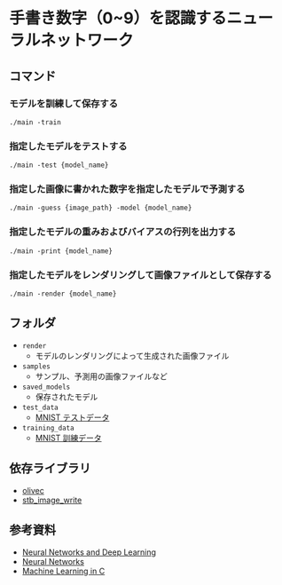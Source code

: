 # 手書き数字（0~9）を認識するニューラルネットワーク

## コマンド

### モデルを訓練して保存する

```
./main -train
```

### 指定したモデルをテストする

```
./main -test {model_name}
```

### 指定した画像に書かれた数字を指定したモデルで予測する

```
./main -guess {image_path} -model {model_name}
```

### 指定したモデルの重みおよびバイアスの行列を出力する

```
./main -print {model_name}
```

### 指定したモデルをレンダリングして画像ファイルとして保存する

```
./main -render {model_name}
```

## フォルダ

- `render`
  - モデルのレンダリングによって生成された画像ファイル
- `samples`
  - サンプル、予測用の画像ファイルなど
- `saved_models`
  - 保存されたモデル
- `test_data`
  - [MNIST テストデータ](https://yann.lecun.com/exdb/mnist/)
- `training_data`
  - [MNIST 訓練データ](https://yann.lecun.com/exdb/mnist/)

## 依存ライブラリ

- [olivec](https://github.com/tsoding/olive.c)
- [stb_image_write](https://github.com/nothings/stb/blob/master/stb_image_write.h)

## 参考資料

- [Neural Networks and Deep Learning](http://neuralnetworksanddeeplearning.com/index.html)
- [Neural Networks](https://www.youtube.com/watch?v=aircAruvnKk&list=PLZHQObOWTQDNU6R1_67000Dx_ZCJB-3pi)
- [Machine Learning in C](https://www.youtube.com/watch?v=PGSba51aRYU)
